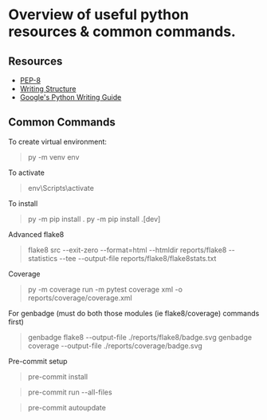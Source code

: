 # Overview of useful python resources & common commands.

## Resources
- [PEP-8](https://realpython.com/python-pep8/)
- [Writing Structure](https://docs.python-guide.org/writing/structure/)
- [Google's Python Writing Guide](https://google.github.io/styleguide/pyguide.htm)


## Common Commands
To create virtual environment:
>   py -m venv env

To activate
>   env\Scripts\activate

To install
>   py -m pip install .
>   py -m pip install .[dev]

Advanced flake8
>   flake8 src --exit-zero --format=html --htmldir reports/flake8 --statistics --tee --output-file reports/flake8/flake8stats.txt

Coverage
>   py -m coverage run -m pytest
>   coverage xml -o reports/coverage/coverage.xml

For genbadge (must do both those modules (ie flake8/coverage) commands first)
>   genbadge flake8 --output-file ./reports/flake8/badge.svg
>   genbadge coverage --output-file ./reports/coverage/badge.svg  


Pre-commit setup
>   pre-commit install

>   pre-commit run --all-files

>   pre-commit autoupdate
